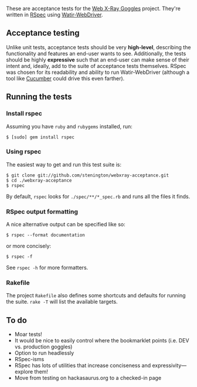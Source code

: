 These are acceptance tests for the [Web X-Ray Goggles](http://hackasaurus.org/en-US/goggles/) project. They're 
written in [RSpec](http://rspec.info/) using [Watir-WebDriver](http://watirwebdriver.com/).

## Acceptance testing

Unlike unit tests, acceptance tests should be very **high-level**, describing the functionality and features an end-user
wants to see. Additionally, the tests should be highly **expressive** such that an end-user can make sense of their
intent and, ideally, add to the suite of acceptance tests themselves. RSpec was chosen for its readability and
ability to run Watir-WebDriver (although a tool like [Cucumber](http://cukes.info/) could drive this even farther). 

## Running the tests

### Install rspec

Assuming you have `ruby` and `rubygems` installed, run:

    $ [sudo] gem install rspec

### Using rspec

The easiest way to get and run this test suite is:

    $ git clone git://github.com/stenington/webxray-acceptance.git
    $ cd ./webxray-acceptance
    $ rspec

By default, `rspec` looks for `./spec/**/*_spec.rb` and runs all the files it finds.

### RSpec output formatting

A nice alternative output can be specified like so:

    $ rspec --format documentation  

or more concisely:

    $ rspec -f 

See `rspec -h` for more formatters.

### Rakefile

The project `Rakefile` also defines some shortcuts and defaults for running the suite.
`rake -T` will list the available targets.

## To do

 * Moar tests!
 * It would be nice to easily control where the bookmarklet points (i.e. DEV vs. production goggles)
 * Option to run headlessly
 * RSpec-isms
  * RSpec has lots of utilities that increase conciseness and expressivity&mdash;explore them!
 * Move from testing on hackasaurus.org to a checked-in page
